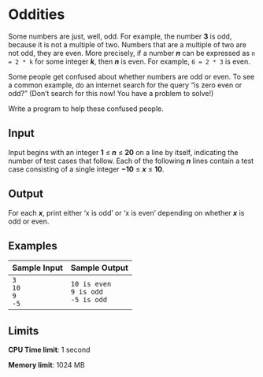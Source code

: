 # Oddities

Some numbers are just, well, odd. For example, the number **3** is odd, because it is not a multiple of two. Numbers that are a multiple of two are not odd, they are even. More precisely, if a number _**n**_ can be expressed as `n = 2 * k` for some integer _**k**_, then _**n**_ is even. For example, `6 = 2 * 3` is even.

Some people get confused about whether numbers are odd or even. To see a common example, do an internet search for the query “is zero even or odd?” (Don’t search for this now! You have a problem to solve!)

Write a program to help these confused people.

## Input

Input begins with an integer **1** ≤ _**n**_ ≤ **20** on a line by itself, indicating the number of test cases that follow. Each of the following _**n**_ lines contain a test case consisting of a single integer **−10** ≤ _**x**_ ≤ **10**.

## Output

For each _**x**_, print either ‘x is odd’ or ‘x is even’ depending on whether _**x**_ is odd or even.

## Examples

Sample Input | Sample Output
-|-
`3`<br>`10`<br>`9`<br>`-5` | `10 is even`<br>`9 is odd`<br>`-5 is odd`

## Limits

**CPU Time limit**: 1 second

**Memory limit**: 1024 MB